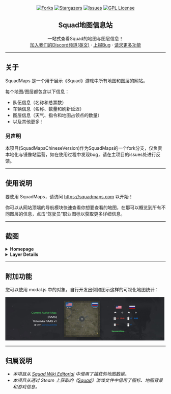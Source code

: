 
<div align="center">

[![Forks][forks-shield]][forks-url]
[![Stargazers][stars-shield]][stars-url]
[![Issues][issues-shield]][issues-url]
[![GPL License][license-shield]][license-url]


  <h2>Squad地图信息站</h2>

  <p>
    一站式查看Squad的地图与图层信息！
    <br />
    <a href="https://discord.mahto.id/">加入我们的Discord频道(英文)</a>
    ·
    <a href="https://github.com/mahtoid/SquadMaps/issues/new?assignees=&labels=bug&template=bug-report.yml">上报Bug</a>
    ·
    <a href="https://github.com/mahtoid/SquadMaps/issues/new?assignees=&labels=enhancement&template=feature-request.yml">请求更多功能</a>
  </p>
</div>


---
## 关于
SquadMaps 是一个用于展示《Squad》游戏中所有地图和图层的网站。


每个地图/图层都包含以下信息：
- 队伍信息（名称和总票数）
- 车辆信息（名称、数量和刷新延迟）
- 图层信息（天气、指令和地图占领点的数量）
- 以及其他更多！

### 另声明
本项目(SquadMapsChineseVersion)作为SquadMaps的一个fork分支，仅负责本地化与镜像站运营，如在使用过程中发现bug，请在主项目的issues处进行反馈。

---
## 使用说明
要使用 SquadMaps，请访问 https://squadmaps.com 以开始！

你可以从网站顶端的导航模块快速查看你想要查看的地图，在那可以概览到所有不同图层的信息，点击“驾驶员”职业图标以获取更多详细信息。

---
## 截图

<details><summary><b>Homepage</b></summary>
<img src="https://raw.githubusercontent.com/mahtoid/SquadMaps/master/img/screenshots/squadmaps_homepage.png">
</details>
<details><summary><b>Layer Details</b></summary>
    <img src="https://raw.githubusercontent.com/mahtoid/SquadMaps/master/img/screenshots/squadmaps_details.png">
</details>

---
## 附加功能
您可以使用 modal.js 中的对象，自行开发出例如图示这样的可视化地图统计：

<img src="img/screenshots/example_1.jpg" alt="Logo" width="500"/>

---
## 归属说明


- *本项目从 [Squad Wiki Editorial](https://github.com/Squad-Wiki-Editorial/squad-wiki-pipeline-map-data) 中借用了捕获的地图数据。*
- *本项目从通过 Steam 上获取的《[Squad](https://joinsquad.com)》游戏文件中借用了图标、地图背景和游戏信息。*

<!-- LINK DUMP -->
[language-dom]: https://img.shields.io/github/languages/top/mahtoid/SquadMaps?style=for-the-badge
[forks-shield]: https://img.shields.io/github/forks/mahtoid/SquadMaps?style=for-the-badge
[forks-url]: https://github.com/mahtoid/SquadMaps/
[stars-shield]: https://img.shields.io/github/stars/mahtoid/SquadMaps?style=for-the-badge
[stars-url]: https://github.com/mahtoid/SquadMaps/stargazers
[issues-shield]: https://img.shields.io/github/issues/mahtoid/SquadMaps?style=for-the-badge
[issues-url]: https://github.com/mahtoid/SquadMaps/issues
[license-shield]: https://img.shields.io/github/license/mahtoid/SquadMaps?style=for-the-badge
[license-url]: https://github.com/mahtoid/SquadMaps/blob/master/LICENSE
[github-url]: https://github.com/mahtoid/SquadMaps/
